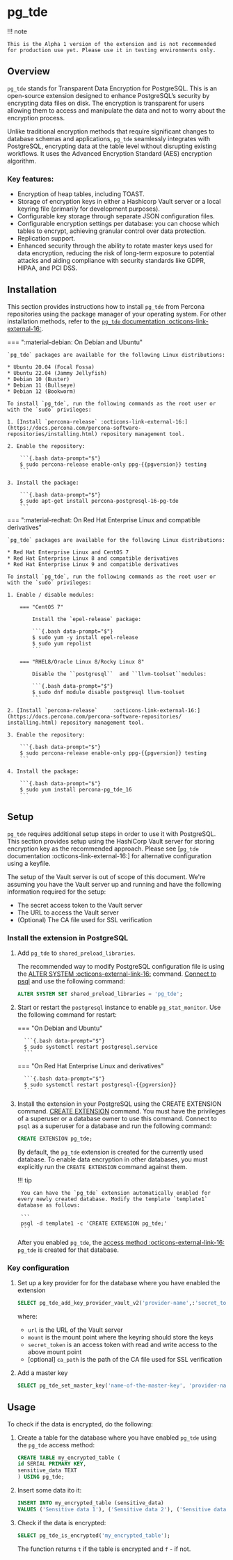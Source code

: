 # pg_tde

!!! note

    This is the Alpha 1 version of the extension and is not recommended for production use yet. Please use it in testing environments only. 

## Overview

`pg_tde` stands for Transparent Data Encryption for PostgreSQL. This is an open-source extension designed to enhance PostgreSQL’s security by encrypting data files on disk.  The encryption is transparent for users allowing them to access and manipulate the data and not to worry about the encryption process.

Unlike traditional encryption methods that require significant changes to database schemas and applications, `pg_tde` seamlessly integrates with PostgreSQL, encrypting data at the table level without disrupting existing workflows. It uses the Advanced Encryption Standard (AES) encryption algorithm.

### Key features:

* Encryption of heap tables, including TOAST.
* Storage of encryption keys in either a Hashicorp Vault server or a local keyring file (primarily for development purposes).
* Configurable key storage through separate JSON configuration files.
* Configurable encryption settings per database: you can choose which tables to encrypt, achieving granular control over data protection.
* Replication support.
* Enhanced security through the ability to rotate master keys used for data encryption, reducing the risk of long-term exposure to potential attacks and aiding compliance with security standards like GDPR, HIPAA, and PCI DSS.

## Installation

This section provides instructions how to install `pg_tde` from Percona repositories using the package manager of your operating system. For other installation methods, refer to the [`pg_tde` documentation :octicons-link-external-16:](https://percona-lab.github.io/pg_tde/main/install.html#procedure).

=== ":material-debian: On Debian and Ubuntu"

    `pg_tde` packages are available for the following Linux distributions:

    * Ubuntu 20.04 (Focal Fossa)
    * Ubuntu 22.04 (Jammy Jellyfish)
    * Debian 10 (Buster)
    * Debian 11 (Bullseye)
    * Debian 12 (Bookworm)

    To install `pg_tde`, run the following commands as the root user or with the `sudo` privileges:

    1. [Install `percona-release` :octicons-link-external-16:](https://docs.percona.com/percona-software-repositories/installing.html) repository management tool.

    2. Enable the repository:

        ```{.bash data-prompt="$"}
        $ sudo percona-release enable-only ppg-{{pgversion}} testing
        ```     
    
    3. Install the package: 
       
        ```{.bash data-prompt="$"}
        $ sudo apt-get install percona-postgresql-16-pg-tde
        ```

=== ":material-redhat: On Red Hat Enterprise Linux and compatible derivatives"

    `pg_tde` packages are available for the following Linux distributions:

    * Red Hat Enterprise Linux and CentOS 7
    * Red Hat Enterprise Linux 8 and compatible derivatives
    * Red Hat Enterprise Linux 9 and compatible derivatives

    To install `pg_tde`, run the following commands as the root user or with the `sudo` privileges:

    1. Enable / disable modules:

        === "CentOS 7"

            Install the `epel-release` package:

            ```{.bash data-prompt="$"}
            $ sudo yum -y install epel-release
            $ sudo yum repolist
            ```

        === "RHEL8/Oracle Linux 8/Rocky Linux 8"

            Disable the ``postgresql``  and ``llvm-toolset``modules:    

            ```{.bash data-prompt="$"}
            $ sudo dnf module disable postgresql llvm-toolset
            ```

    2. [Install `percona-release`     :octicons-link-external-16:](https://docs.percona.com/percona-software-repositories/    installing.html) repository management tool.

    3. Enable the repository:

        ```{.bash data-prompt="$"}
        $ sudo percona-release enable-only ppg-{{pgversion}} testing
        ``` 

    4. Install the package:
        
        ```{.bash data-prompt="$"}
        $ sudo yum install percona-pg_tde_16
        ```

## Setup

`pg_tde` requires additional setup steps in order to use it with PostgreSQL. 
This section provides setup using the HashiCorp Vault server for storing encryption key as the recommended approach. Please see [`pg_tde` documentation :octicons-link-external-16:] for alternative configuration using a keyfile.

The setup of the Vault server is out of scope of this document. We're assuming you have the Vault server up and running and have the following information required for the setup:

* The secret access token to the Vault server
* The URL to access the Vault server
* (Optional) The CA file used for SSL verification


### Install the extension in PostgreSQL

1. Add `pg_tde` to `shared_preload_libraries`. 

   The recommended way to modify PostgreSQL configuration file is using the [ALTER SYSTEM :octicons-external-link-16:](https://www.postgresql.org/docs/15/sql-altersystem.html) command. [Connect to psql](installing.md#connect-to-the-server) and use the following command:

    ```sql
    ALTER SYSTEM SET shared_preload_libraries = 'pg_tde';
    ```

2. Start or restart the `postgresql` instance to enable `pg_stat_monitor`. Use the following command for restart:


    === "On Debian and Ubuntu"

         ```{.bash data-prompt="$"}
         $ sudo systemctl restart postgresql.service
         ```


    === "On Red Hat Enterprise Linux and derivatives"

         ```{.bash data-prompt="$"}
         $ sudo systemctl restart postgresql-{{pgversion}}
         ```

3. Install the extension in your PostgreSQL using the CREATE EXTENSION command. [CREATE EXTENSION](https://www.postgresql.org/docs/current/sql-createextension.html) command. You must have the privileges of a superuser or a database owner to use this command. Connect to `psql` as a superuser for a database and run the following command:

    ```sql
    CREATE EXTENSION pg_tde;
    ```
    
    By default, the `pg_tde` extension is created for the currently used database. To enable data encryption in other databases, you must explicitly run the `CREATE EXTENSION` command against them. 

    !!! tip

        You can have the `pg_tde` extension automatically enabled for every newly created database. Modify the template `template1` database as follows: 

        ```
        psql -d template1 -c 'CREATE EXTENSION pg_tde;'
        ```

    After you enabled `pg_tde`, the [access method :octicons-external-link-16:](https://www.postgresql.org/docs/current/tableam.html) `pg_tde` is created for that database. 

### Key configuration

1. Set up a key provider for for the database where you have enabled the extension

   ```sql
   SELECT pg_tde_add_key_provider_vault_v2('provider-name',:'secret_token','url','mount','ca_path');
   ``` 

   where: 

   * `url` is the URL of the Vault server
   * `mount` is the mount point where the keyring should store the keys
   * `secret_token` is an access token with read and write access to the above mount point
   * [optional] `ca_path` is the path of the CA file used for SSL verification

2.  Add a master key

    ```sql
    SELECT pg_tde_set_master_key('name-of-the-master-key', 'provider-name');
    ```

## Usage

To check if the data is encrypted, do the following:

1. Create a table for the database where you have enabled `pg_tde` using the `pg_tde` access method:

    ```sql
    CREATE TABLE my_encrypted_table (
    id SERIAL PRIMARY KEY,
    sensitive_data TEXT
    ) USING pg_tde;
    ```

2. Insert some data ito it:

    ```sql
    INSERT INTO my_encrypted_table (sensitive_data)
    VALUES ('Sensitive data 1'), ('Sensitive data 2'), ('Sensitive data 3');
    ```

3. Check if the data is encrypted:

    ```sql
    SELECT pg_tde_is_encrypted('my_encrypted_table');
    ```

    The function returns `t` if the table is encrypted and `f` - if not.